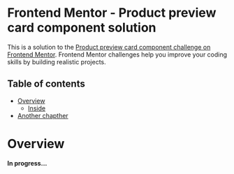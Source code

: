 # Frontend Mentor - Product preview card component solution

This is a solution to the [Product preview card component challenge on Frontend Mentor](https://www.frontendmentor.io/challenges/product-preview-card-component-GO7UmttRfa). Frontend Mentor challenges help you improve your coding skills by building realistic projects. 

## Table of contents

- [Overview](#overview)
  - [Inside](#inside)
- [Another chapther](#another-chapter)

# Overview

<strong>In progress...</strong>

<!-- ## Inside
# Another Chapter -->

<!-- ## What I learned -->
<!-- 1. CSS Properties -->